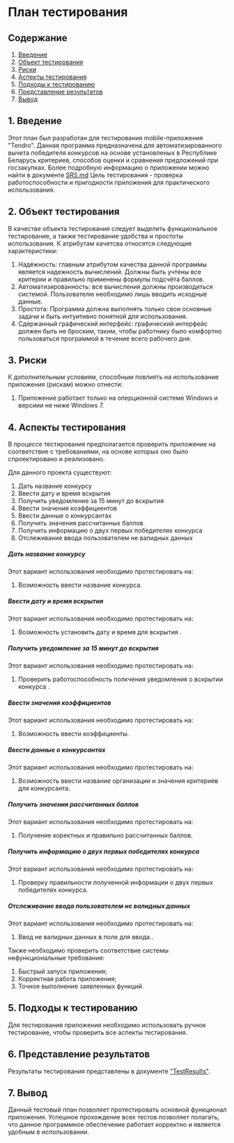 
# План тестирования  
## Содержание    

1. [Введение](#par1) 
2. [Объект тестирования](#par2)
3. [Риски](#par3)
4. [Аспекты тестирования](#par4)
5. [Подходы к тестированию](#par5)
6. [Представление результатов](#par6)
7. [Вывод](#par7)

## <a name="par1">1. Введение</a>
Этот план был разработан для тестирования mobile-приложения "Tendro". Данная программа предназначена для автоматизированного вычета победителя конкурсов на основе установленых в Республике Беларусь критериев, способов оценки и сравнения предложений при госзакупках. Более подробную информацию о приложении можно найти в документе [SRS.md](https://github.com/WioWio/Tendro/blob/master/Documents/Requirements/SRS.md) Цель тестирования - проверка работоспособности и пригодности приложения для практического использования. 

## <a name="par2">2. Объект тестирования</a>
В качестве объекта тестирования следует выделить функциональное тестирование, а также тестирование удобства и простоты использования. 
К атрибутам качетсва относятся следующие характеристики:
1. Надёжность: главным атрибутом качества данной программы является надежность вычислений. Должны быть учтены все критерии и правильно применены формулы подсчёта баллов.
2. Автоматизированность: все вычисления должны производиться системой. Пользователю необходимо лишь вводить исходные данные.
3. Простота: Программа должна выполнять только свои основные задачи и быть интуитивно понятной для использования.
4. Сдержанный графический интерфейс: графический интерфейс должен быть не броским, таким, чтобы работнику было комфортно пользоваться программой в течение всего рабочего дня.


## <a name="par3">3. Риски</a>
К дополнительным условиям, способным повлиять на использование приложения (рискам) можно отнести:
1. Приложение работает только на оперционной системе Windows и версиии не ниже Windows 7.

## <a name="par4">4. Аспекты тестирования</a>
В процессе тестирования предполагается проверить приложение на соответствие с требованиями, на основе которых оно было спроектировано и реализовано.

Для данного проекта существуют:

1. Дать название конкурсу
2. Ввести дату и время вскрытия
3. Получить уведомление за 15 минут до вскрытия
4. Ввести значения коэффициентов
5. Ввести данные о конкурсантах
6. Получить значения рассчитанных баллов
7. Получить информацию о двух первых победителях конкурса
8. Отслеживание ввода пользователем не валидных данных

##### Дать название конкурсу
Этот вариант использования необходимо протестировать на:
1. Возможность ввести название конкурса.

##### Ввести дату и время вскрытия
Этот вариант использования необходимо протестировать на:
1. Возможность установить дату и время для вскрытия .

##### Получить уведомление за 15 минут до вскрытия
Этот вариант использования необходимо протестировать на:
1. Проверить работоспособность полкчения уведомления о вскрытии конкурса .

##### Ввести значения коэффициентов
Этот вариант использования необходимо протестировать на:
1. Возможность ввести коэффициенты.

##### Ввести данные о конкурсантах
Этот вариант использования необходимо протестировать на:
1. Возможность ввести название организации и значения критериев для конкурсанта.

##### Получить значения рассчитанных баллов
Этот вариант использования необходимо протестировать на:
1. Получение коректных и правильно рассчитанных баллов.

##### Получить информацию о двух первых победителях конкурса
Этот вариант использования необходимо протестировать на:
1. Проверку правильности полученной информации о двух первых победителях конкурса.

##### Отслеживание ввода пользователем не валидных данных
Этот вариант использования необходимо протестировать на:
1. Ввод не валидных данных в поле для ввода..

Также необходимо проверить соответствие системы нефункциональные требования:
1. Быстрый запуск приложения;
2. Корректная работа приложения;
3. Точное выполнение заявленных функций.

## <a name="par5">5. Подходы к тестированию</a>
Для тестирования приложения необходимо использовать ручное тестирование, чтобы проверить все аспекты тестирования.

## <a name="par6">6. Представление результатов</a>
Результаты тестирования представлены в документе ["TestResults"](https://github.com/IlyaDanilovich/Currency-Converter/blob/master/%D0%A2%D0%B5%D1%81%D1%82%D0%B8%D1%80%D0%BE%D0%B2%D0%B0%D0%BD%D0%B8%D0%B5/TestResults.md).

## <a name="par7">7. Вывод</a>
Данный тестовый план позволяет протестировать основной функционал приложения. Успешное прохождение всех тестов позволяет полагать, что данное программное обеспечение работает корректно и является удобным в использовании.
